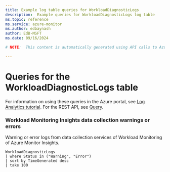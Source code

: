 ```yaml
---
title: Example log table queries for WorkloadDiagnosticLogs
description:  Example queries for WorkloadDiagnosticLogs log table
ms.topic: reference
ms.service: azure-monitor
ms.author: edbaynash
author: EdB-MSFT
ms.date: 09/16/2024

# NOTE:  This content is automatically generated using API calls to Azure. Any edits made on these files will be overwritten in the next run of the script. 

---
```


# Queries for the WorkloadDiagnosticLogs table

For information on using these queries in the Azure portal, see [Log Analytics tutorial](/azure/azure-monitor/logs/log-analytics-tutorial). For the REST API, see [Query](/rest/api/loganalytics/query).


### Workload Monitoring Insights data collection warnings or errors  


Warning or error logs from data collection services of Workload Monitoring of Azure Monitor Insights.  

```query
WorkloadDiagnosticLogs
| where Status in ("Warning", "Error")
| sort by TimeGenerated desc
| take 100
```

